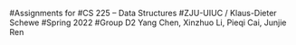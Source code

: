 #Assignments for 
#CS 225 – Data Structures 
#ZJU-UIUC / Klaus-Dieter Schewe 
#Spring 2022 
#Group D2 Yang Chen, Xinzhuo Li, Pieqi Cai, Junjie Ren
